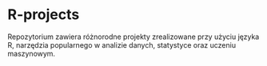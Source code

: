 # R-projects
Repozytorium zawiera różnorodne projekty zrealizowane przy użyciu języka R, narzędzia popularnego w analizie danych, statystyce oraz uczeniu maszynowym.
